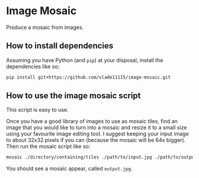 # Image Mosaic

Produce a mosaic from images.

## How to install dependencies

Assuming you have Python (and `pip`) at your disposal, install the dependencies like so:

```bash
pip install git+https://github.com/vlade11115/image-mosaic.git
```

## How to use the image mosaic script

This script is easy to use.

Once you have a good library of images to use as mosaic tiles, find an image that you would like to
turn into a mosaic and resize it to a small size using your favourite image editing tool. I suggest
keeping your input image to about 32x32 pixels if you can (because the mosaic will be 64x bigger).
Then run the mosaic script like so:

```bash
mosaic ./directory/containing/tiles ./path/to/input.jpg ./path/to/output.jpg
```

You should see a mosaic appear, called `output.jpg`.
